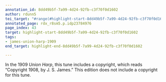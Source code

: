 ```yaml
---
annotation_id: 8dd49b5f-7a99-4d24-92fb-c3f70f0d1602
author: rdunn5
tei_target: "#range(#highlight-start-8dd49b5f-7a99-4d24-92fb-c3f70f0d1602, #highlight-end-8dd49b5f-7a99-4d24-92fb-c3f70f0d1602)"
annotated_page: rdx_r8sm5.p.idp23784976
page_index: 43
target: highlight-start-8dd49b5f-7a99-4d24-92fb-c3f70f0d1602
tags:
- james-union-harp-1909
end_target: highlight-end-8dd49b5f-7a99-4d24-92fb-c3f70f0d1602

---
```

In the 1909 *Union Harp*, this tune includes a copyright, which reads “Copyright 1908, by J. S. James.”  This edition does not include a copyright for this tune.